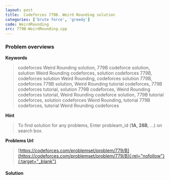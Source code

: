 ```yaml
---
layout: post
title:  Codeforces 779B. Weird Rounding solution
categories: ['brute force', 'greedy']
code: WeirdRounding
src: 779B-WeirdRounding.cpp
---
```

### **Problem overviews**

**Keywords**
> codeforces Weird Rounding solution, 779B codeforce solution, solution Weird Rounding codeforces, solution codeforces 779B, codeforces solution Weird Rounding, codeforces solution 779B, codeforces 779B solution, Weird Rounding tutorial codeforces, 779B codeforces tutorial, solution 779B codeforces, Weird Rounding codeforces tutorial, Weird Rounding codeforce solution, 779B tutorial codeforces, solution codeforces Weird Rounding, tutorial 779B codeforces, tutorial Weird Rounding codeforces

**Hint**
> To find solution for any problems, Enter probleam_id (**1A, 28B**, ...) on search box. 

**Problems Url**
> [https://codeforces.com/problemset/problem/779/B](https://codeforces.com/problemset/problem/779/B){:rel="nofollow"}{:target="_blank"}

#### **Solution**



